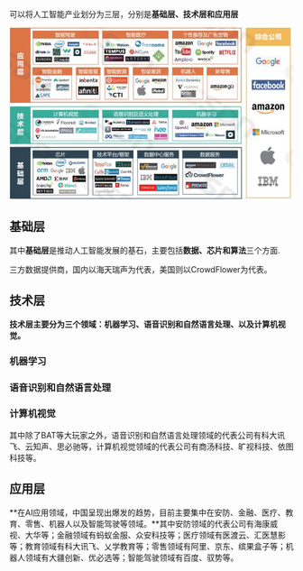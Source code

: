 可以将人工智能产业划分为三层，分别是**基础层、技术层和应用层**



![](./images/研究方向.jpg)



## 基础层

其中**基础层**是推动人工智能发展的基石，主要包括**数据、芯片和算法**三个方面.



三方数据提供商，国内以海天瑞声为代表，美国则以CrowdFlower为代表。





## 技术层





**技术层主要分为三个领域：机器学习、语音识别和自然语言处理、以及计算机视觉。**



### 机器学习

### 语音识别和自然语言处理

### 计算机视觉







其中除了BAT等大玩家之外，语音识别和自然语言处理领域的代表公司有科大讯飞、云知声、思必驰等，计算机视觉领域的代表公司有商汤科技、旷视科技、依图科技等。



## 应用层

**在AI应用领域，中国呈现出爆发的趋势，目前主要集中在安防、金融、医疗、教育、零售、机器人以及智能驾驶等领域。**其中安防领域的代表公司有海康威视、大华等；金融领域有蚂蚁金服、众安科技等；医疗领域有医渡云、汇医慧影等；教育领域有科大讯飞、乂学教育等；零售领域有阿里、京东、缤果盒子等；机器人领域有大疆创新、优必选等；智能驾驶领域有百度、驭势等。




